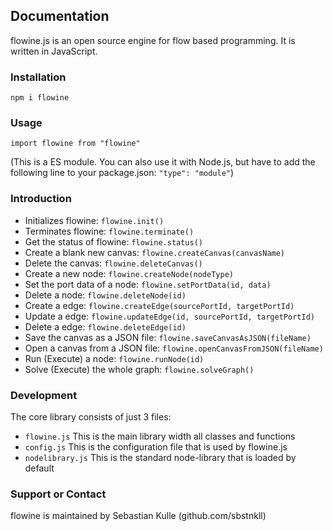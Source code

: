 ## Documentation

flowine.js is an open source engine for flow based programming. It is written in JavaScript.

### Installation

`npm i flowine`

### Usage

`import flowine from "flowine"`

(This is a ES module. You can also use it with Node.js, but have to add the following line to your package.json: `"type": "module"`)

### Introduction

- Initializes flowine: `flowine.init()`
- Terminates flowine: `flowine.terminate()`
- Get the status of flowine: `flowine.status()`
- Create a blank new canvas: `flowine.createCanvas(canvasName)`
- Delete the canvas: `flowine.deleteCanvas()`
- Create a new node: `flowine.createNode(nodeType)`
- Set the port data of a node: `flowine.setPortData(id, data)`
- Delete a node: `flowine.deleteNode(id)`
- Create a edge: `flowine.createEdge(sourcePortId, targetPortId)`
- Update a edge: `flowine.updateEdge(id, sourcePortId, targetPortId)`
- Delete a edge: `flowine.deleteEdge(id)`
- Save the canvas as a JSON file: `flowine.saveCanvasAsJSON(fileName)`
- Open a canvas from a JSON file: `flowine.openCanvasFromJSON(fileName)` 
- Run (Execute) a node: `flowine.runNode(id)`
- Solve (Execute) the whole graph: `flowine.solveGraph()`

### Development

The core library consists of just 3 files:
- `flowine.js` This is the main library width all classes and functions
- `config.js` This is the configuration file that is used by flowine.js
- `nodelibrary.js` This is the standard node-library that is loaded by default

### Support or Contact

flowine is maintained by Sebastian Kulle (github.com/sbstnkll)
